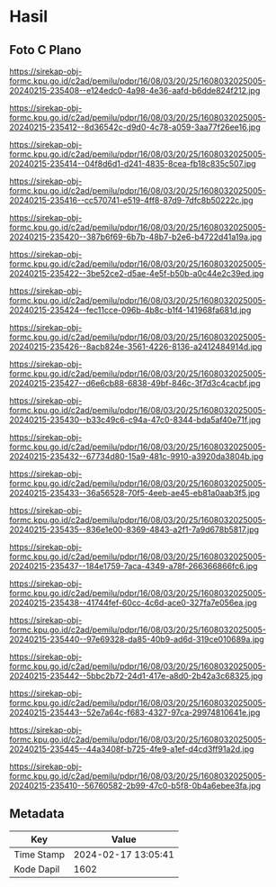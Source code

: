 # Hasil

## Foto C Plano

https://sirekap-obj-formc.kpu.go.id/c2ad/pemilu/pdpr/16/08/03/20/25/1608032025005-20240215-235408--e124edc0-4a98-4e36-aafd-b6dde824f212.jpg

https://sirekap-obj-formc.kpu.go.id/c2ad/pemilu/pdpr/16/08/03/20/25/1608032025005-20240215-235412--8d36542c-d9d0-4c78-a059-3aa77f26ee16.jpg

https://sirekap-obj-formc.kpu.go.id/c2ad/pemilu/pdpr/16/08/03/20/25/1608032025005-20240215-235414--04f8d6d1-d241-4835-8cea-fb18c835c507.jpg

https://sirekap-obj-formc.kpu.go.id/c2ad/pemilu/pdpr/16/08/03/20/25/1608032025005-20240215-235416--cc570741-e519-4ff8-87d9-7dfc8b50222c.jpg

https://sirekap-obj-formc.kpu.go.id/c2ad/pemilu/pdpr/16/08/03/20/25/1608032025005-20240215-235420--387b6f69-6b7b-48b7-b2e6-b4722d41a19a.jpg

https://sirekap-obj-formc.kpu.go.id/c2ad/pemilu/pdpr/16/08/03/20/25/1608032025005-20240215-235422--3be52ce2-d5ae-4e5f-b50b-a0c44e2c39ed.jpg

https://sirekap-obj-formc.kpu.go.id/c2ad/pemilu/pdpr/16/08/03/20/25/1608032025005-20240215-235424--fec11cce-096b-4b8c-b1f4-141968fa681d.jpg

https://sirekap-obj-formc.kpu.go.id/c2ad/pemilu/pdpr/16/08/03/20/25/1608032025005-20240215-235426--8acb824e-3561-4226-8136-a2412484914d.jpg

https://sirekap-obj-formc.kpu.go.id/c2ad/pemilu/pdpr/16/08/03/20/25/1608032025005-20240215-235427--d6e6cb88-6838-49bf-846c-3f7d3c4cacbf.jpg

https://sirekap-obj-formc.kpu.go.id/c2ad/pemilu/pdpr/16/08/03/20/25/1608032025005-20240215-235430--b33c49c6-c94a-47c0-8344-bda5af40e71f.jpg

https://sirekap-obj-formc.kpu.go.id/c2ad/pemilu/pdpr/16/08/03/20/25/1608032025005-20240215-235432--67734d80-15a9-481c-9910-a3920da3804b.jpg

https://sirekap-obj-formc.kpu.go.id/c2ad/pemilu/pdpr/16/08/03/20/25/1608032025005-20240215-235433--36a56528-70f5-4eeb-ae45-eb81a0aab3f5.jpg

https://sirekap-obj-formc.kpu.go.id/c2ad/pemilu/pdpr/16/08/03/20/25/1608032025005-20240215-235435--836e1e00-8369-4843-a2f1-7a9d678b5817.jpg

https://sirekap-obj-formc.kpu.go.id/c2ad/pemilu/pdpr/16/08/03/20/25/1608032025005-20240215-235437--184e1759-7aca-4349-a78f-266366866fc6.jpg

https://sirekap-obj-formc.kpu.go.id/c2ad/pemilu/pdpr/16/08/03/20/25/1608032025005-20240215-235438--41744fef-60cc-4c6d-ace0-327fa7e056ea.jpg

https://sirekap-obj-formc.kpu.go.id/c2ad/pemilu/pdpr/16/08/03/20/25/1608032025005-20240215-235440--97e69328-da85-40b9-ad6d-319ce010689a.jpg

https://sirekap-obj-formc.kpu.go.id/c2ad/pemilu/pdpr/16/08/03/20/25/1608032025005-20240215-235442--5bbc2b72-24d1-417e-a8d0-2b42a3c68325.jpg

https://sirekap-obj-formc.kpu.go.id/c2ad/pemilu/pdpr/16/08/03/20/25/1608032025005-20240215-235443--52e7a64c-f683-4327-97ca-29974810641e.jpg

https://sirekap-obj-formc.kpu.go.id/c2ad/pemilu/pdpr/16/08/03/20/25/1608032025005-20240215-235445--44a3408f-b725-4fe9-a1ef-d4cd3ff91a2d.jpg

https://sirekap-obj-formc.kpu.go.id/c2ad/pemilu/pdpr/16/08/03/20/25/1608032025005-20240215-235410--56760582-2b99-47c0-b5f8-0b4a6ebee3fa.jpg


## Metadata

| Key        | Value               |
| ---------- | ------------------- |
| Time Stamp | 2024-02-17 13:05:41 |
| Kode Dapil | 1602                |




